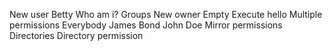 New user Betty
Who am i?
Groups
New owner
Empty
Execute hello
Multiple permissions
Everybody
James Bond
John Doe
Mirror permissions
Directories
Directory permission
